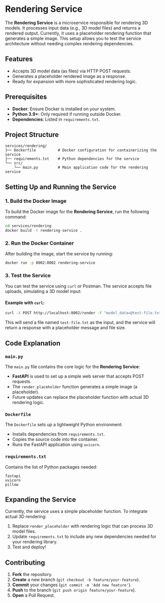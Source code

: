 # Rendering Service

The **Rendering Service** is a microservice responsible for rendering 3D models. It processes input data (e.g., 3D model files) and returns a rendered output. Currently, it uses a placeholder rendering function that generates a simple image. This setup allows you to test the service architecture without needing complex rendering dependencies.

## Features

- Accepts 3D model data (as files) via HTTP POST requests.
- Generates a placeholder rendered image as a response.
- Ready for expansion with more sophisticated rendering logic.

## Prerequisites

- **Docker**: Ensure Docker is installed on your system.
- **Python 3.9+**: Only required if running outside Docker.
- **Dependencies**: Listed in `requirements.txt`.

## Project Structure

```plaintext
services/rendering/
├── Dockerfile          # Docker configuration for containerizing the service
├── requirements.txt    # Python dependencies for the service
└── src/
    └── main.py         # Main application code for the rendering service
```
## Setting Up and Running the Service

### 1. Build the Docker Image

To build the Docker image for the **Rendering Service**, run the following command:

```bash
cd services/rendering
docker build -t rendering-service .
```

### 2. Run the Docker Container

After building the image, start the service by running:

```bash
docker run -p 8002:8002 rendering-service
```

### 3. Test the Service

You can test the service using `curl` or Postman. The service accepts file uploads, simulating a 3D model input:

#### Example with `curl`:

```bash
curl -X POST http://localhost:8002/render -F "model_data=@test-file.txt"
```

This will send a file named `test-file.txt` as the input, and the service will return a response with a placeholder message and file size.

## Code Explanation

### `main.py`

The `main.py` file contains the core logic for the **Rendering Service**:

- **FastAPI** is used to set up a simple web server that accepts POST requests.
- The `render_placeholder` function generates a simple image (a placeholder).
- Future updates can replace the placeholder function with actual 3D rendering logic.

### `Dockerfile`

The `Dockerfile` sets up a lightweight Python environment:
- Installs dependencies from `requirements.txt`.
- Copies the source code into the container.
- Runs the FastAPI application using `uvicorn`.

### `requirements.txt`

Contains the list of Python packages needed:
```plaintext
fastapi
uvicorn
pillow
```

## Expanding the Service

Currently, the service uses a simple placeholder function. To integrate actual 3D rendering:

1. Replace `render_placeholder` with rendering logic that can process 3D model files.
2. Update `requirements.txt` to include any new dependencies needed for your rendering library.
3. Test and deploy!

## Contributing

1. **Fork** the repository.
2. **Create** a new branch (`git checkout -b feature/your-feature`).
3. **Commit** your changes (`git commit -m 'Add new feature'`).
4. **Push** to the branch (`git push origin feature/your-feature`).
5. **Open** a Pull Request.
